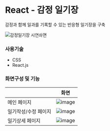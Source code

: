 # React - 감정 일기장
감정과 함께 일과를 기록할 수 있는 반응형 일기장을 구축

![감정일기장 시연솨면](https://github.com/shiningKyung/emotion-diary/assets/110381560/e3cf9c93-aa82-4e4d-8fff-7032dcfac09a)
&nbsp; 
### 사용기술
- CSS
- React.js
&nbsp;
### 화면구성 및 기능
||화면|
|---|-----|
|메인 페이지|![image](https://github.com/shiningKyung/emotion-diary/assets/110381560/039dbf54-748c-46df-823c-ef2ac89d7a17)|
|일기작성/수정 페이지|![image](https://github.com/shiningKyung/emotion-diary/assets/110381560/723159f3-d1cc-4696-99e2-7dc0c5028a6d)|
|일기상세 페이지|![image](https://github.com/shiningKyung/emotion-diary/assets/110381560/1a141f58-63d3-4edc-a202-11d450b0d91f)|

